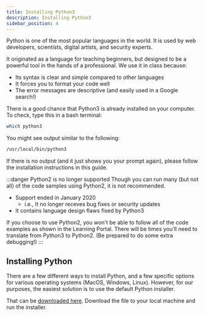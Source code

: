 ```yaml
---
title: Installing Python3
description: Installing Python3
sidebar_position: 4
---
```


Python is one of the most popular languages in the world. It is used by web developers, scientists, digital artists, and security experts.

It originated as a language for teaching beginners, but designed to be a powerful tool in the hands of a professional. We use it in class because:

- Its syntax is clear and simple compared to other languages
- It forces you to format your code well
- The error messages are descriptive (and easily used in a Google search!)

There is a good chance that Python3 is already installed on your computer. To check, type this in a bash terminal:

```sh
which python3
```

You might see output similar to the following:

```sh
/usr/local/bin/python3
```

If there is no output (and it just shows you your prompt again), please follow the installation instructions in this guide.

:::danger Python2 is no longer supported
Though you can run many (but not all) of the code samples using Python2, it is not recommended.

- Support ended in January 2020
  - i.e., It no longer receves bug fixes or security updates
- It contains language design flaws fixed by Python3

If you choose to use Python2, you won't be able to follow all of the code examples as shown in the Learning Portal. There will be times you'll need to translate from Python3 to Python2. (Be prepared to do some extra debugging!)
:::

## Installing Python

There are a few different ways to install Python, and a few specific options for various operating systems (MacOS, Windows, Linux). However, for our purposes, the easiest solution is to use the default Python installer.

That can be [downloaded here](https://www.python.org/downloads/). Download the file to your local machine and run the installer.
